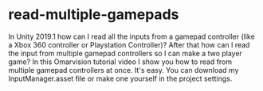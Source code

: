 # read-multiple-gamepads
In Unity 2019.1 how can I read all the inputs from a gamepad controller (like a Xbox 360 controller or Playstation Controller)? After that how can I read the input from multiple gamepad controllers so I can make a two player game? In this Omarvision tutorial video I show you how to read from multiple gamepad controllers at once. It's easy. You can download my InputManager.asset file or make one yourself in the project settings.
